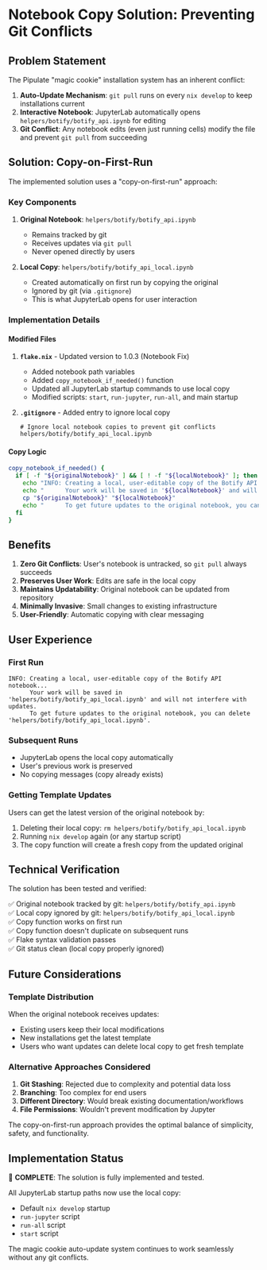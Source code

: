 # Notebook Copy Solution: Preventing Git Conflicts

## Problem Statement

The Pipulate "magic cookie" installation system has an inherent conflict:
1. **Auto-Update Mechanism**: `git pull` runs on every `nix develop` to keep installations current
2. **Interactive Notebook**: JupyterLab automatically opens `helpers/botify/botify_api.ipynb` for editing
3. **Git Conflict**: Any notebook edits (even just running cells) modify the file and prevent `git pull` from succeeding

## Solution: Copy-on-First-Run

The implemented solution uses a "copy-on-first-run" approach:

### Key Components

1. **Original Notebook**: `helpers/botify/botify_api.ipynb`
   - Remains tracked by git
   - Receives updates via `git pull`
   - Never opened directly by users

2. **Local Copy**: `helpers/botify/botify_api_local.ipynb`
   - Created automatically on first run by copying the original
   - Ignored by git (via `.gitignore`)
   - This is what JupyterLab opens for user interaction

### Implementation Details

#### Modified Files

1. **`flake.nix`** - Updated version to 1.0.3 (Notebook Fix)
   - Added notebook path variables
   - Added `copy_notebook_if_needed()` function
   - Updated all JupyterLab startup commands to use local copy
   - Modified scripts: `start`, `run-jupyter`, `run-all`, and main startup

2. **`.gitignore`** - Added entry to ignore local copy
   ```
   # Ignore local notebook copies to prevent git conflicts
   helpers/botify/botify_api_local.ipynb
   ```

#### Copy Logic

```bash
copy_notebook_if_needed() {
  if [ -f "${originalNotebook}" ] && [ ! -f "${localNotebook}" ]; then
    echo "INFO: Creating a local, user-editable copy of the Botify API notebook..."
    echo "      Your work will be saved in '${localNotebook}' and will not interfere with updates."
    cp "${originalNotebook}" "${localNotebook}"
    echo "      To get future updates to the original notebook, you can delete '${localNotebook}'."
  fi
}
```

## Benefits

1. **Zero Git Conflicts**: User's notebook is untracked, so `git pull` always succeeds
2. **Preserves User Work**: Edits are safe in the local copy
3. **Maintains Updatability**: Original notebook can be updated from repository
4. **Minimally Invasive**: Small changes to existing infrastructure
5. **User-Friendly**: Automatic copying with clear messaging

## User Experience

### First Run
```
INFO: Creating a local, user-editable copy of the Botify API notebook...
      Your work will be saved in 'helpers/botify/botify_api_local.ipynb' and will not interfere with updates.
      To get future updates to the original notebook, you can delete 'helpers/botify/botify_api_local.ipynb'.
```

### Subsequent Runs
- JupyterLab opens the local copy automatically
- User's previous work is preserved
- No copying messages (copy already exists)

### Getting Template Updates
Users can get the latest version of the original notebook by:
1. Deleting their local copy: `rm helpers/botify/botify_api_local.ipynb`
2. Running `nix develop` again (or any startup script)
3. The copy function will create a fresh copy from the updated original

## Technical Verification

The solution has been tested and verified:

✅ Original notebook tracked by git: `helpers/botify/botify_api.ipynb`  
✅ Local copy ignored by git: `helpers/botify/botify_api_local.ipynb`  
✅ Copy function works on first run  
✅ Copy function doesn't duplicate on subsequent runs  
✅ Flake syntax validation passes  
✅ Git status clean (local copy properly ignored)  

## Future Considerations

### Template Distribution
When the original notebook receives updates:
- Existing users keep their local modifications
- New installations get the latest template
- Users who want updates can delete local copy to get fresh template

### Alternative Approaches Considered

1. **Git Stashing**: Rejected due to complexity and potential data loss
2. **Branching**: Too complex for end users
3. **Different Directory**: Would break existing documentation/workflows
4. **File Permissions**: Wouldn't prevent modification by Jupyter

The copy-on-first-run approach provides the optimal balance of simplicity, safety, and functionality.

## Implementation Status

🎉 **COMPLETE**: The solution is fully implemented and tested.

All JupyterLab startup paths now use the local copy:
- Default `nix develop` startup
- `run-jupyter` script
- `run-all` script  
- `start` script

The magic cookie auto-update system continues to work seamlessly without any git conflicts. 